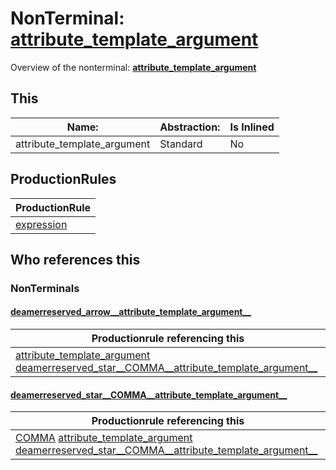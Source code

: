 # NonTerminal: **[attribute_template_argument](./attribute_template_argument.md)**

Overview of the nonterminal: **[attribute_template_argument](./attribute_template_argument.md)**



## This

| Name:                | Abstraction:    | Is Inlined |
| -------------------- | --------------- | ---------- |
| attribute_template_argument | Standard | No |



## ProductionRules

| ProductionRule |
| ---- |
| [expression](./expression.md)  |




## Who references this

### NonTerminals


#### [deamerreserved_arrow__attribute_template_argument__](./../Grammar/deamerreserved_arrow__attribute_template_argument__.md)

| Productionrule referencing this                      |
| ---------------------------------------------------- |
| [attribute_template_argument](./attribute_template_argument.md) [deamerreserved_star__COMMA__attribute_template_argument__](./deamerreserved_star__COMMA__attribute_template_argument__.md)  |


#### [deamerreserved_star__COMMA__attribute_template_argument__](./../Grammar/deamerreserved_star__COMMA__attribute_template_argument__.md)

| Productionrule referencing this                      |
| ---------------------------------------------------- |
| [COMMA](./../Lexicon/COMMA.md) [attribute_template_argument](./attribute_template_argument.md) [deamerreserved_star__COMMA__attribute_template_argument__](./deamerreserved_star__COMMA__attribute_template_argument__.md)  |



